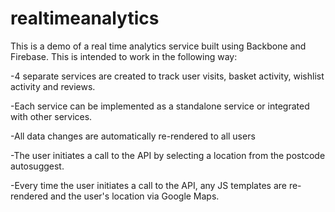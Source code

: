 realtimeanalytics
=================

This is a demo of a real time analytics service built using Backbone and Firebase. This is intended to work in the following way:

-4 separate services are created to track user visits, basket activity, wishlist activity and reviews.

-Each service can be implemented as a standalone service or integrated with other services.

-All data changes are automatically re-rendered to all users

-The user initiates a call to the API by selecting a location from the postcode autosuggest.

-Every time the user initiates a call to the API, any JS templates are re-rendered and the user's location via Google Maps.
